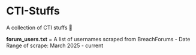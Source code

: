 # CTI-Stuffs
A collection of CTI stuffs 📃

**forum_users.txt** = A list of usernames scraped from BreachForums - Date Range of scrape: March 2025 - current
